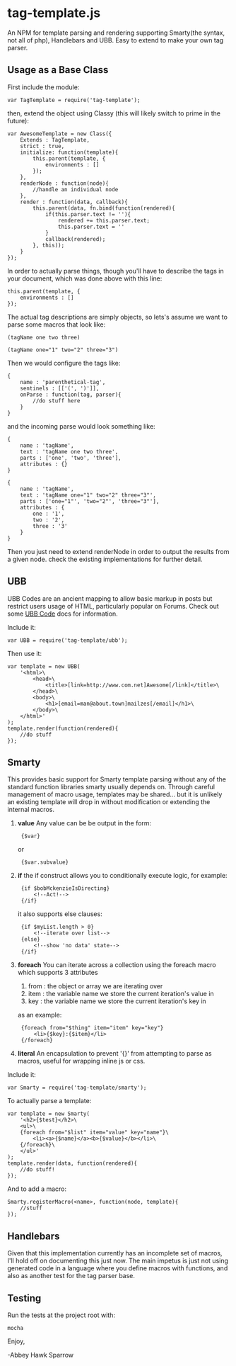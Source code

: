 tag-template.js
==============
An NPM for template parsing and rendering supporting Smarty(the syntax, not all of php), Handlebars and UBB. Easy to extend to make your own tag parser.

Usage as a Base Class
---------------------
First include the module:

    var TagTemplate = require('tag-template');

then, extend the object using Classy (this will likely switch to prime in the future):

    var AwesomeTemplate = new Class({
        Extends : TagTemplate,
        strict : true,
        initialize: function(template){
            this.parent(template, {
                environments : []
            });
        },
        renderNode : function(node){
            //handle an individual node
        },
        render : function(data, callback){
            this.parent(data, fn.bind(function(rendered){
                if(this.parser.text != ''){
                    rendered += this.parser.text;
                    this.parser.text = ''
                }
                callback(rendered);
            }, this));
        }
    });

In order to actually parse things, though you'll have to describe the tags in your document, which was done above with this line:

    this.parent(template, {
        environments : []
    });
    
The actual tag descriptions are simply objects, so lets's assume we want to parse some macros that look like:

    (tagName one two three)

    (tagName one="1" two="2" three="3")
    
Then we would configure the tags like:

    {
        name : 'parenthetical-tag',
        sentinels : [['(', ')']],
        onParse : function(tag, parser){
            //do stuff here
        }
    }
    
and the incoming parse would look something like:

    {
        name : 'tagName',
        text : 'tagName one two three',
        parts : ['one', 'two', 'three'],
        attributes : {}
    }
    
    {
        name : 'tagName',
        text : 'tagName one="1" two="2" three="3"',
        parts : ['one="1"', 'two="2"', 'three="3"'],
        attributes : {
            one : '1',
            two : '2',
            three : '3'
        }
    }
    
Then you just need to extend renderNode in order to output the results from a given node. check the existing implementations for further detail.
    
UBB
---
UBB Codes are an ancient mapping to allow basic markup in posts but restrict users usage of HTML, particularly popular on Forums. Check out some [UBB Code](http://www.freebok.net/help/ubbcode.html) docs for information.

Include it:

    var UBB = require('tag-template/ubb');
    
Then use it:

    var template = new UBB(
        '<html>\
            <head>\
                <title>[link=http://www.com.net]Awesome[/link]</title>\
            </head>\
            <body>\
                <h1>[email=man@about.town]mailzes[/email]</h1>\
            </body>\
        </html>'
    );
    template.render(function(rendered){
        //do stuff
    });

Smarty
------

This provides basic support for Smarty template parsing without any of the standard function libraries smarty usually depends on. Through careful management of macro usage, templates may be shared... but it is unlikely an existing template will drop in without modification or extending the internal macros.
        
1. **value**
    Any value can be be output in the form:
        
        {$var}
        
    or
        
        {$var.subvalue}
        
2. **if**
    the if construct allows you to conditionally execute logic, for example:
            
        {if $bobMckenzieIsDirecting}
            <!--Act!-->
        {/if}
            
    it also supports else clauses:
            
        {if $myList.length > 0}
            <!--iterate over list-->
        {else}
            <!--show 'no data' state-->
        {/if}
3. **foreach**
    You can iterate across a collection using the foreach macro which supports 3 attributes
    1. from : the object or array we are iterating over
    2. item : the variable name we store the current iteration's value in
    3. key : the variable name we store the current iteration's key in
    
    as an example:

        {foreach from="$thing" item="item" key="key"}
            <li>{$key}:{$item}</li>
        {/foreach}
4. **literal**
    An encapsulation to prevent '{}' from attempting to parse as macros, useful for wrapping inline js or css.

Include it:

    var Smarty = require('tag-template/smarty');

To actually parse a template:

    var template = new Smarty(
        '<h2>{$test}</h2>\
        <ul>\
        {foreach from="$list" item="value" key="name"}\
            <li><a>{$name}</a><b>{$value}</b></li>\
        {/foreach}\
        </ul>'
    );
    template.render(data, function(rendered){
        //do stuff!
    });
    
And to add a macro:

    Smarty.registerMacro(<name>, function(node, template){
        //stuff
    });
    
Handlebars
----------
Given that this implementation currently has an incomplete set of macros, I'll hold off on documenting this just now. The main impetus is just not using generated code in a language where you define macros with functions, and also as another test for the tag parser base.
    

Testing
-------

Run the tests at the project root with:

    mocha

Enjoy,

-Abbey Hawk Sparrow